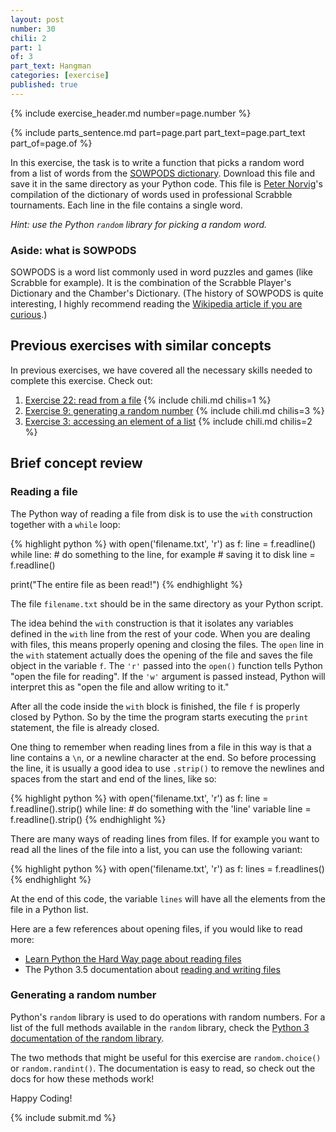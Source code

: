 ```yaml
---
layout: post
number: 30
chili: 2
part: 1
of: 3
part_text: Hangman
categories: [exercise]
published: true
---
```


{% include exercise_header.md number=page.number %}

{% include parts_sentence.md part=page.part part_text=page.part_text part_of=page.of %}

In this exercise, the task is to write a function that picks a random word from a list of words from the [SOWPODS dictionary](http://norvig.com/ngrams/sowpods.txt). Download this file and save it in the same directory as your Python code. This file is [Peter Norvig](https://en.wikipedia.org/wiki/Peter_Norvig)'s compilation of the dictionary of words used in professional Scrabble tournaments. Each line in the file contains a single word.

_Hint: use the Python `random` library for picking a random word._

### Aside: what is SOWPODS

SOWPODS is a word list commonly used in word puzzles and games (like Scrabble for example). It is the combination of the Scrabble Player's Dictionary and the Chamber's Dictionary. (The history of SOWPODS is quite interesting, I highly recommend reading the [Wikipedia article if you are curious](https://en.wikipedia.org/wiki/SOWPODS).)

## Previous exercises with similar concepts

In previous exercises, we have covered all the necessary skills needed to complete this exercise. Check out:

<ol>
  <li>
      <a href="{{ site.baseurl }}{% post_url 2014-12-06-22-read-from-file %}">Exercise 22: read from a file</a> {% include chili.md chilis=1 %}
  </li>
  <li>
      <a href="{{ site.baseurl }}{% post_url 2014-04-02-09-guessing-game-one %}">Exercise 9: generating a random number</a> {% include chili.md chilis=3 %}
  </li>
  <li>
      <a href="{{ site.baseurl }}{% post_url 2014-02-15-03-list-less-than-ten %}">Exercise 3: accessing an element of a list</a> {% include chili.md chilis=2 %}
  </li>
</ol>

## Brief concept review

### Reading a file

The Python way of reading a file from disk is to use the `with` construction together with a `while` loop:

{% highlight python %}
with open('filename.txt', 'r') as f:
  line = f.readline()
  while line:
    # do something to the line, for example
    # saving it to disk
    line = f.readline()

print("The entire file as been read!")
{% endhighlight %}

The file `filename.txt` should be in the same directory as your Python script.

The idea behind the `with` construction is that it isolates any variables defined in the `with` line from the rest of your code. When you are dealing with files, this means properly opening and closing the files. The `open` line in the `with` statement actually does the opening of the file and saves the file object in the variable `f`. The `'r'` passed into the `open()` function tells Python "open the file for reading". If the `'w'` argument is passed instead, Python will interpret this as "open the file and allow writing to it."

After all the code inside the `with` block is finished, the file `f` is properly closed by Python. So by the time the program starts executing the `print` statement, the file is already closed.

One thing to remember when reading lines from a file in this way is that a line contains a `\n`, or a newline character at the end. So before processing the line, it is usually a good idea to use `.strip()` to remove the newlines and spaces from the start and end of the lines, like so:

{% highlight python %}
with open('filename.txt', 'r') as f:
  line = f.readline().strip()
  while line:
    # do something with the 'line' variable
    line = f.readline().strip()
{% endhighlight %}

There are many ways of reading lines from files. If for example you want to read all the lines of the file into a list, you can use the following variant:

{% highlight python %}
with open('filename.txt', 'r') as f:
  lines = f.readlines()
{% endhighlight %}

At the end of this code, the variable `lines` will have all the elements from the file in a Python list.

Here are a few references about opening files, if you would like to read more:

* [Learn Python the Hard Way page about reading files](https://learnpythonthehardway.org/book/ex15.html)
* The Python 3.5 documentation about [reading and writing files](https://docs.python.org/3.5/tutorial/inputoutput.html#reading-and-writing-files)

### Generating a random number

Python's `random` library is used to do operations with random numbers. For a list of the full methods available in the `random` library, check the [Python 3 documentation of the random library](https://docs.python.org/3.5/library/random.html).

The two methods that might be useful for this exercise are `random.choice()` or `random.randint()`. The documentation is easy to read, so check out the docs for how these methods work!

Happy Coding!

{% include submit.md %}

